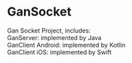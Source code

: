 # GanSocket
Gan Socket Project, includes:<br>
GanServer: implemented by Java<br>
GanClient Android: implemented by Kotlin<br>
GanClient iOS: implemented by Swift
